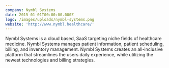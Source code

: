 ```yaml
---
company: Nymbl Systems
date: 2015-01-01T00:00:00.000Z
logo: /images/uploads/nymbl-systems.png
website: 'http://www.nymbl.healthcare/'
---
```

Nymbl Systems is a cloud based, SaaS targeting niche fields of healthcare medicine. Nymbl Systems manages patient information, patient scheduling, billing, and inventory management. Nymbl Systems creates an all-inclusive platform that streamlines the users daily experience, while utilizing the newest technologies and billing strategies.
